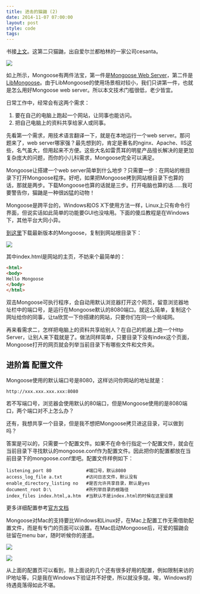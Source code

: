 ```yaml
---
title: 进击的猫鼬 (2)
date: 2014-11-07 07:00:00
layout: post
style: code
tags:
---
```


书接[上文](http://www.maintao.com/mongoose-attack-1)。这第二只猫鼬，出自爱尔兰都柏林的一家公司cesanta。

![](/img/2014/mongooses-attack-2_logo.png)

如上所示，Mongoose有两件法宝，第一件是[Mongoose Web Server](http://cesanta.com/mongoose.shtml)，第二件是[LibMongoose](http://cesanta.com/libmongoose.shtml)。由于LibMongoose的使用场景相对较小，我们只讲第一件，也就是怎么用好Mongoose web server。所以本文技术门槛很低，老少皆宜。

日常工作中，经常会有这两个需求：

1. 要在自己的电脑上跑起一个网站，让同事也能访问。
2. 把自己电脑上的资料共享给家人或同事。

先看第一个需求，用技术语言翻译一下，就是在本地运行一个web server。那问题来了，web server哪家强？最先想到的，肯定是著名的nginx、Apache、IIS这些，名气虽大，但用起来不方便。这些大名如雷贯耳的明星产品擅长解决的是更加复杂庞大的问题，而你的小儿科需求，Mongoose完全可以满足。

Mongoose让搭建一个web server简单到什么地步？只需要一步：在网站的根目录下打开Mongoose程序。好吧，如果把Mongoose拷到网站根目录下也算的话，那就是两步。下载Mongoose也算的话就是三步。打开电脑也算的话……我可要警告你，猫鼬是一种很凶猛的动物！

Mongoose是跨平台的，Windows和OS X下使用方法一样，Linux上只有命令行界面，但说实话如此简单的功能要GUI也没啥用。下面的傻瓜教程是在Windows下，其他平台大同小异。

[到这里](http://cesanta.com/mongoose.shtml)下载最新版本的Mongoose，复制到网站根目录下：

![](/img/2014/mongooses-attack-2_directory.png)

其中index.html是网站的主页，不妨来个最简单的：

```html
<html>
<body>
Hello Mongoose
</body>
</html>
```

双击Mongoose可执行程序，会自动用默认浏览器打开这个网页，留意浏览器地址栏中的端口号，是运行在Mongoose默认的8080端口。就这么简单，复制这个网址给你的同事，让ta欣赏一下你搭建的网站，只要你们在同一个局域网。

再来看需求二，怎样把电脑上的资料共享给别人？在自己的机器上跑一个Http Server，让别人来下载就是了。做法同样简单，只要目录下没有index这个页面，Mongoose打开的网页就会列举当前目录下有哪些文件和文件夹。


## 进阶篇 配置文件

Mongoose使用的默认端口号是8080，这样访问你网站的地址就是：

    http://xxx.xxx.xxx.xxx:8080
    
若不写端口号，浏览器会使用默认的80端口，但是Mongoose使用的是8080端口，两个端口对不上怎么办？

还有，我想共享一个目录，但是我不想把Mongoose拷贝进这目录，可以做到吗？

答案是可以的，只需要一个配置文件。如果不在命令行指定一个配置文件，就会在当前目录下寻找默认的mongoose.conf作为配置文件。因此把你的配置都放在当前目录下的mongoose.conf里吧。配置文件样例如下：

    listening_port 80             #端口号，默认8080
    access_log_file a.txt         #访问日志文件，默认没有
    enable_directory_listing no   #是否允许共享目录，默认是yes
    document_root D:\             #所列举目录的根路径
    index_files index.html,a.htm  #当默认不是index.html的时候在这里设置

更多详细配置参考[官方文档](http://cesanta.com/docs/Options.shtml)

Mongoose对Mac的支持要比Windows和Linux好，在Mac上配置工作无需借助配置文件，而是有专门的页面可以设置。在Mac启动Mongoose后，可爱的猫鼬会驻留在menu bar，随时听候你的差遣。

![](/img/2014/mongooses-attack-2_mac.png)

![](/img/2014/mongooses-attack-2_settings.png)

从上面的配置页可以看到，除上面说的几个还有很多好用的配置，例如限制来访的IP地址等，只是我在Windows下验证并不好使，所以就没多提。唉，Windows的待遇竟落得如此不堪。
